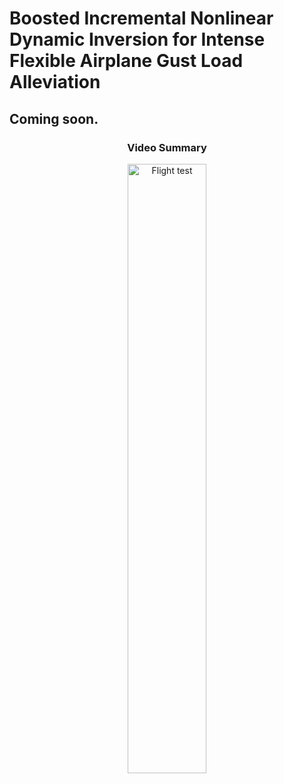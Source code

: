 # Boosted Incremental Nonlinear Dynamic Inversion for Intense Flexible Airplane Gust Load Alleviation

## Coming soon.

<div align="center">
<h3>Video Summary</h3>
  <a href="https://youtu.be/WXsBBEiZN1M">
    <img 
      src="https://img.youtube.com/vi/WXsBBEiZN1M/0.jpg" 
      alt="Flight test" 
      style="width:50%;">
  </a>
</div>
